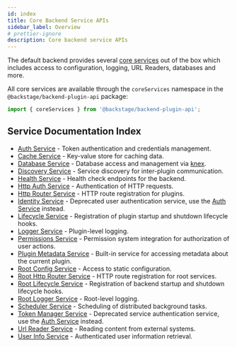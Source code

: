 ```yaml
---
id: index
title: Core Backend Service APIs
sidebar_label: Overview
# prettier-ignore
description: Core backend service APIs
---
```


The default backend provides several [core services](https://github.com/backstage/backstage/blob/master/packages/backend-plugin-api/src/services/definitions/coreServices.ts) out of the box which includes access to configuration, logging, URL Readers, databases and more.

All core services are available through the `coreServices` namespace in the `@backstage/backend-plugin-api` package:

```ts
import { coreServices } from '@backstage/backend-plugin-api';
```

## Service Documentation Index

- [Auth Service](./auth.md) - Token authentication and credentials management.
- [Cache Service](./cache.md) - Key-value store for caching data.
- [Database Service](./database.md) - Database access and management via [knex](https://knexjs.org/).
- [Discovery Service](./discovery.md) - Service discovery for inter-plugin communication.
- [Health Service](./health.md) - Health check endpoints for the backend.
- [Http Auth Service](./http-auth.md) - Authentication of HTTP requests.
- [Http Router Service](./http-router.md) - HTTP route registration for plugins.
- [Identity Service](./identity.md) - Deprecated user authentication service, use the [Auth Service](./auth.md) instead.
- [Lifecycle Service](./lifecycle.md) - Registration of plugin startup and shutdown lifecycle hooks.
- [Logger Service](./logger.md) - Plugin-level logging.
- [Permissions Service](./permissions.md) - Permission system integration for authorization of user actions.
- [Plugin Metadata Service](./plugin-metadata.md) - Built-in service for accessing metadata about the current plugin.
- [Root Config Service](./root-config.md) - Access to static configuration.
- [Root Http Router Service](./root-http-router.md) - HTTP route registration for root services.
- [Root Lifecycle Service](./root-lifecycle.md) - Registration of backend startup and shutdown lifecycle hooks.
- [Root Logger Service](./root-logger.md) - Root-level logging.
- [Scheduler Service](./scheduler.md) - Scheduling of distributed background tasks.
- [Token Manager Service](./token-manager.md) - Deprecated service authentication service, use the [Auth Service](./auth.md) instead.
- [Url Reader Service](./url-reader.md) - Reading content from external systems.
- [User Info Service](./user-info.md) - Authenticated user information retrieval.
